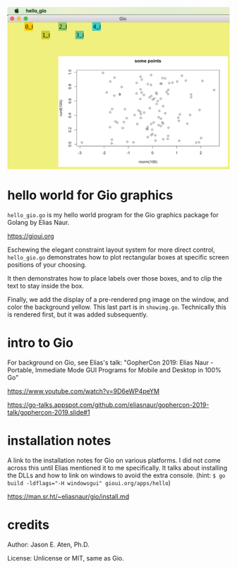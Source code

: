 ![Screenshot](/screenshot.png)

# hello world for Gio graphics

`hello_gio.go` is my hello world program for the
Gio graphics package for Golang by Elias Naur.

https://gioui.org

Eschewing the elegant constraint layout system for
more direct control, `hello_gio.go` demonstrates how to
plot rectangular boxes at specific screen positions of your choosing.

It then demonstrates how to place labels over those boxes, and to clip
the text to stay inside the box.

Finally, we add the display of a pre-rendered png image on the window,
and color the background yellow. This last part is in `showimg.go`.
Technically this is rendered first, but it was added subsequently.

# intro to Gio

For background on Gio, see Elias's talk:
"GopherCon 2019: Elias Naur - Portable, Immediate Mode GUI Programs for Mobile and Desktop in 100% Go"

https://www.youtube.com/watch?v=9D6eWP4peYM

https://go-talks.appspot.com/github.com/eliasnaur/gophercon-2019-talk/gophercon-2019.slide#1

# installation notes

A link to the installation notes for Gio on various platforms. I did not come across
this until Elias mentioned it to me specifically. It talks about installing the DLLs
and how to link on windows to avoid the extra console.
(hint: `$ go build -ldflags="-H windowsgui" gioui.org/apps/hello`)

https://man.sr.ht/~eliasnaur/gio/install.md

# credits

Author: Jason E. Aten, Ph.D.

License: Unlicense or MIT, same as Gio.

